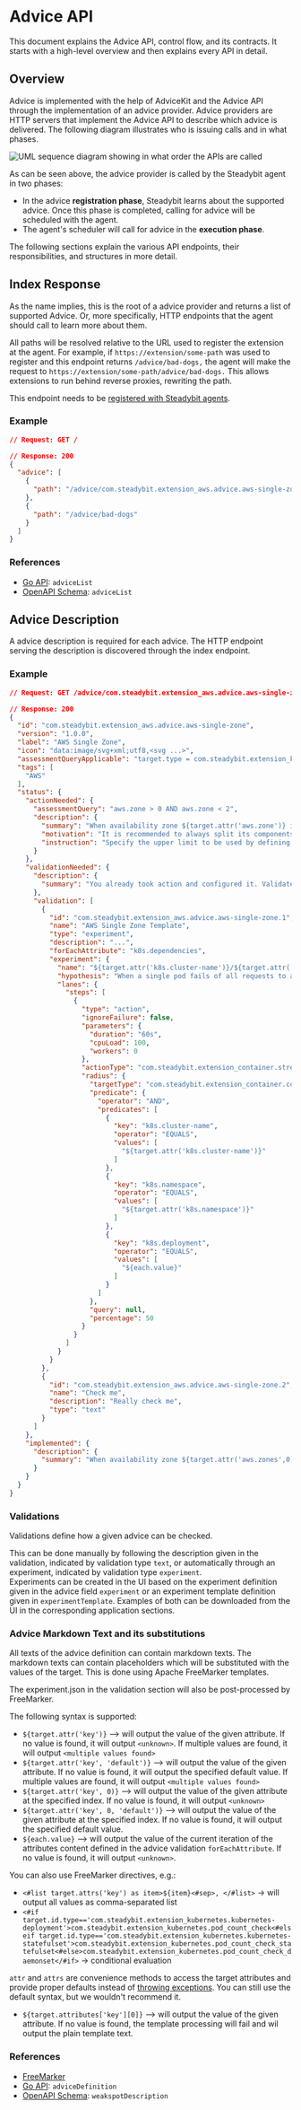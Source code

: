 # Advice API

This document explains the Advice API, control flow, and its contracts. It starts with a high-level overview
and then explains every API in detail.

## Overview

Advice is implemented with the help of AdviceKit and the Advice API through the implementation of an advice provider.
Advice providers are HTTP servers that implement the Advice API to describe which advice is delivered. The following
diagram illustrates who is issuing calls and in what phases.

![UML sequence diagram showing in what order the APIs are called](advice-flow.svg)

As can be seen above, the advice provider is called by the Steadybit agent in two phases:

- In the advice **registration phase**, Steadybit learns about the supported advice. Once this phase is completed, calling for advice will be scheduled with the agent.
- The agent's scheduler will call for advice in the **execution phase**.

The following sections explain the various API endpoints, their responsibilities, and structures in more detail.

## Index Response

As the name implies, this is the root of a advice provider and returns a list of supported Advice. Or,
more specifically, HTTP endpoints that the agent should call to learn more about them.

All paths will be resolved relative to the URL used to register the extension at the agent. For example, if `https://extension/some-path` was used to register and this endpoint returns `/advice/bad-dogs,` the agent will make the request to `https://extension/some-path/advice/bad-dogs.` This allows extensions to run behind reverse proxies, rewriting the path. 

This endpoint needs to be [registered with Steadybit agents](./advice-registration.md).

### Example

```json
// Request: GET /

// Response: 200
{
  "advice": [
    {
      "path": "/advice/com.steadybit.extension_aws.advice.aws-single-zone"
    },
    {
      "path": "/advice/bad-dogs"
    }
  ]
}
```

### References

- [Go API](https://github.com/steadybit/advice-kit/tree/main/go/advice_kit_api): `adviceList`
- [OpenAPI Schema](https://github.com/steadybit/advice-kit/tree/main/openapi): `adviceList`

## Advice Description

A advice description is required for each advice. The HTTP endpoint serving the description is discovered through the
index endpoint.

### Example

```json
// Request: GET /advice/com.steadybit.extension_aws.advice.aws-single-zone

// Response: 200
{
  "id": "com.steadybit.extension_aws.advice.aws-single-zone",
  "version": "1.0.0",
  "label": "AWS Single Zone",
  "icon": "data:image/svg+xml;utf8,<svg ...>",
  "assessmentQueryApplicable": "target.type = com.steadybit.extension_kubernetes.kubernetes-deployment",
  "tags": [
    "AWS"
  ],
  "status": {
    "actionNeeded": {
      "assessmentQuery": "aws.zone > 0 AND aws.zone < 2",
      "description": {
        "summary": "When availability zone ${target.attr('aws.zone')} is failing, your service ${target.attr('k8s.pod.name')} is not available.",
        "motivation": "It is recommended to always split its components into different zones so that in case of a failure of one.",
        "instruction": "Specify the upper limit to be used by defining the   limits   property in your kubernetes manifest: ```...```"
      }
    },
    "validationNeeded": {
      "description": {
        "summary": "You already took action and configured it. Validate your configuration via the experiment."
      },
      "validation": [
        {
          "id": "com.steadybit.extension_aws.advice.aws-single-zone.1",
          "name": "AWS Single Zone Template",
          "type": "experiment",
          "description": "...",
          "forEachAttribute": "k8s.dependencies",
          "experiment": {
            "name": "${target.attr('k8s.cluster-name')}/${target.attr('k8s.deployment')} faultless redundancy during single pod failure for ${each.value}",
            "hypothesis": "When a single pod fails of all requests to an endpoint are successful",
            "lanes": {
              "steps": [
                {
                  "type": "action",
                  "ignoreFailure": false,
                  "parameters": {
                    "duration": "60s",
                    "cpuLoad": 100,
                    "workers": 0
                  },
                  "actionType": "com.steadybit.extension_container.stress_cpu",
                  "radius": {
                    "targetType": "com.steadybit.extension_container.container",
                    "predicate": {
                      "operator": "AND",
                      "predicates": [
                        {
                          "key": "k8s.cluster-name",
                          "operator": "EQUALS",
                          "values": [
                            "${target.attr('k8s.cluster-name')}"
                          ]
                        },
                        {
                          "key": "k8s.namespace",
                          "operator": "EQUALS",
                          "values": [
                            "${target.attr('k8s.namespace')}"
                          ]
                        },
                        {
                          "key": "k8s.deployment",
                          "operator": "EQUALS",
                          "values": [
                            "${each.value}"
                          ]
                        }
                      ]
                    },
                    "query": null,
                    "percentage": 50
                  }
                }
              ]
            }
          }
        },
        {
          "id": "com.steadybit.extension_aws.advice.aws-single-zone.2",
          "name": "Check me",
          "description": "Really check me",
          "type": "text"
        }
      ]
    },
    "implemented": {
      "description": {
        "summary": "When availability zone ${target.attr('aws.zones',0)} is failing, your service ${target.attr('k8s.pod.name')} is still available."
      }
    }
  }
}
```

### Validations

Validations define how a given advice can be checked.

This can be done manually by following the description given in the validation, indicated by validation type `text`, or automatically through an experiment, indicated by validation type `experiment`.  
Experiments can be created in the UI based on the experiment definition given in the advice field `experiment` or an experiment template definition given in `experimentTemplate`.
Examples of both can be downloaded from the UI in the corresponding application sections.

### Advice Markdown Text and its substitutions

All texts of the advice definition can contain markdown texts. The markdown texts can contain placeholders which will be
substituted with the values of the target. This is done using Apache FreeMarker templates.

The experiment.json in the validation section will also be post-processed by FreeMarker.

The following syntax is supported:
* `${target.attr('key')}` --> will output the value of the given attribute. If no value is found, it will output `<unknown>`. If multiple values are found, it will output `<multiple values found>`
* `${target.attr('key', 'default')}` --> will output the value of the given attribute. If no value is found, it will output the specified default value. If multiple values are found, it will output `<multiple values found>`
* `${target.attr('key', 0)}` --> will output the value of the given attribute at the specified index. If no value is found, it will output `<unknown>`
* `${target.attr('key', 0, 'default')}` --> will output the value of the given attribute at the specified index. If no value is found, it will output the specified default value.
* `${each.value}` --> will output the value of the current iteration of the attributes content defined in the advice validation `forEachAttribute`. If no value is found, it will output `<unknown>`.

You can also use FreeMarker directives, e.g.:
* `<#list target.attrs('key') as item>${item}<#sep>, </#list>` -> will output all values as comma-separated list
* `<#if target.id.type=='com.steadybit.extension_kubernetes.kubernetes-deployment'>com.steadybit.extension_kubernetes.pod_count_check<#elseif target.id.type=='com.steadybit.extension_kubernetes.kubernetes-statefulset'>com.steadybit.extension_kubernetes.pod_count_check_statefulset<#else>com.steadybit.extension_kubernetes.pod_count_check_daemonset</#if>` -> conditional evaluation

`attr` and `attrs` are convenience methods to access the target attributes and provide proper defaults instead of [throwing exceptions](https://freemarker.apache.org/docs/app_faq.html#faq_picky_about_missing_vars). You can still use the default syntax, but we wouldn't recommend it.
* `${target.attributes['key'][0]}` --> will output the value of the given attribute. If no value is found, the template processing will fail and wil output the plain template text. 

### References

- [FreeMarker](https://freemarker.apache.org/docs/index.html)
- [Go API](https://github.com/steadybit/advice-kit/tree/main/go/advice_kit_api): `adviceDefinition`
- [OpenAPI Schema](https://github.com/steadybit/advice-kit/tree/main/openapi): `weakspotDescription`

